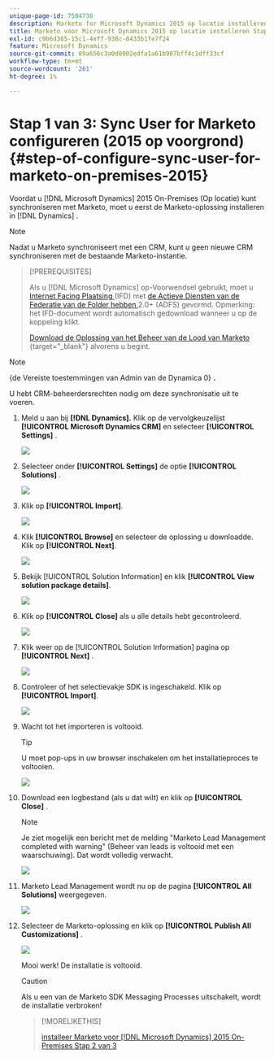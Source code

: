 ```yaml
---
unique-page-id: 7504736
description: Marketo for Microsoft Dynamics 2015 op locatie installeren Stap 1 van 3 - Marketo Docs - Productdocumentatie
title: Marketo voor Microsoft Dynamics 2015 op locatie installeren Stap 1 van 3
exl-id: c9b6d365-15c1-4eff-938c-8433b1fe7f24
feature: Microsoft Dynamics
source-git-commit: 09a656c3a0d0002edfa1a61b987bff4c1dff33cf
workflow-type: tm+mt
source-wordcount: '261'
ht-degree: 1%

---
```


# Stap 1 van 3: Sync User for Marketo configureren (2015 op voorgrond) {#step-of-configure-sync-user-for-marketo-on-premises-2015}

Voordat u [!DNL Microsoft Dynamics] 2015 On-Premises (Op locatie) kunt synchroniseren met Marketo, moet u eerst de Marketo-oplossing installeren in [!DNL Dynamics] .

>[!NOTE]
>
>Nadat u Marketo synchroniseert met een CRM, kunt u geen nieuwe CRM synchroniseren met de bestaande Marketo-instantie.

>[!PREREQUISITES]
>
>Als u [!DNL Microsoft Dynamics] op-Voorwendsel gebruikt, moet u [ Internet Facing Plaatsing ](https://www.microsoft.com/en-us/download/confirmation.aspx?id=41701) (IFD) met [ de Actieve Diensten van de Federatie van de Folder hebben ](https://msdn.microsoft.com/en-us/library/bb897402.aspx) 2.0+ (ADFS) gevormd. Opmerking: het IFD-document wordt automatisch gedownload wanneer u op de koppeling klikt.
>
>[ Download de Oplossing van het Beheer van de Lood van Marketo ](/help/marketo/product-docs/crm-sync/microsoft-dynamics-sync/sync-setup/download-the-marketo-lead-management-solution.md){target="_blank"} alvorens u begint.

>[!NOTE]
>
>{de Vereiste toestemmingen van Admin van de Dynamica 0} **.**
>
>U hebt CRM-beheerdersrechten nodig om deze synchronisatie uit te voeren.

1. Meld u aan bij **[!DNL Dynamics].** Klik op de vervolgkeuzelijst **[!UICONTROL Microsoft Dynamics CRM]** en selecteer **[!UICONTROL Settings]** .

   ![](assets/image2015-3-19-8-33-29.png)

1. Selecteer onder **[!UICONTROL Settings]** de optie **[!UICONTROL Solutions]** .

   ![](assets/image2015-3-19-8-33-3.png)

1. Klik op **[!UICONTROL Import]**.

   ![](assets/image2015-3-19-8-34-8.png)

1. Klik **[!UICONTROL Browse]** en selecteer de oplossing u [ ](/help/marketo/product-docs/crm-sync/microsoft-dynamics-sync/sync-setup/download-the-marketo-lead-management-solution.md) downloadde. Klik op **[!UICONTROL Next]**.

   ![](assets/image2015-3-19-9-20-56.png)

1. Bekijk [!UICONTROL Solution Information] en klik **[!UICONTROL View solution package details]**.

   ![](assets/image2015-11-18-11-12-8.png)

1. Klik op **[!UICONTROL Close]** als u alle details hebt gecontroleerd.

   ![](assets/step6.png)

1. Klik weer op de [!UICONTROL Solution Information] pagina op **[!UICONTROL Next]** .

   ![](assets/image2015-3-19-9-21-50.png)

1. Controleer of het selectievakje SDK is ingeschakeld. Klik op **[!UICONTROL Import]**.

   ![](assets/image2015-3-19-9-19-12.png)

1. Wacht tot het importeren is voltooid.

   >[!TIP]
   >
   >U moet pop-ups in uw browser inschakelen om het installatieproces te voltooien.

   ![](assets/image2015-3-11-11-34-9.png)

1. Download een logbestand (als u dat wilt) en klik op **[!UICONTROL Close]** .

   >[!NOTE]
   >
   >Je ziet mogelijk een bericht met de melding &quot;Marketo Lead Management completed with warning&quot; (Beheer van leads is voltooid met een waarschuwing). Dat wordt volledig verwacht.

   ![](assets/image2015-3-13-9-54-39.png)

1. Marketo Lead Management wordt nu op de pagina **[!UICONTROL All Solutions]** weergegeven.

   ![](assets/image2015-3-19-8-40-38.png)

1. Selecteer de Marketo-oplossing en klik op **[!UICONTROL Publish All Customizations]** .

   ![](assets/image2015-3-19-8-41-21.png)

   Mooi werk! De installatie is voltooid.

   >[!CAUTION]
   >
   >Als u een van de Marketo SDK Messaging Processes uitschakelt, wordt de installatie verbroken!

   >[!MORELIKETHIS]
   >
   >[ installeer Marketo voor  [!DNL Microsoft Dynamics]  2015 On-Premises Stap 2 van 3 ](/help/marketo/product-docs/crm-sync/microsoft-dynamics-sync/sync-setup/connecting-to-legacy-versions/step-2-of-3-set-up-2015.md)
